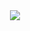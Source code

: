 <div align=center>
  <a href="https://www.youtube.com/watch?v=3pgWabbbh8I">
    <img src="https://github.com/port19x/port19x/assets/82055622/ec078ea7-a45c-4489-b6e9-f4ebb3122c37">
  </a>
</div>
